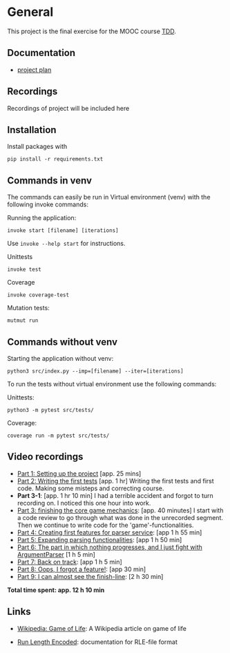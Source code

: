 # General

This project is the final exercise for the MOOC course [TDD](https://tdd.mooc.fi/).

## Documentation

- [project plan](documentation/project-plan.md)

## Recordings

Recordings of project will be included here

## Installation

Install packages with

```
pip install -r requirements.txt
```

## Commands in venv

The commands can easily be run in Virtual environment (venv) with the following invoke commands:

Running the application:

```
invoke start [filename] [iterations]
```

Use `invoke --help start` for instructions.

Unittests

```
invoke test
```

Coverage

```
invoke coverage-test
```

Mutation tests:

```
mutmut run
```

## Commands without venv

Starting the application without venv:

```
python3 src/index.py --imp=[filename] --iter=[iterations]
```

To run the tests without virtual environment use the following commands:

Unittests:

```
python3 -m pytest src/tests/
```

Coverage:

```
coverage run -m pytest src/tests/
```

## Video recordings

- [Part 1: Setting up the project](https://youtu.be/NTwA7fSnCFI) [app. 25 mins]
- [Part 2: Writing the first tests](https://youtu.be/wU2ub4HU2Zs) [app. 1 hr] Writing the first tests and first code. Making some misteps and correcting course.
- **Part 3-1**: [app. 1 hr 10 min] I had a terrible accident and forgot to turn recording on. I noticed this one hour into work.
- [Part 3: finishing the core game mechanics](https://youtu.be/qWHYmxeu14I): [app. 40 minutes] I start with a code review to go through what was done in the unrecorded segment. Then we continue to write code for the 'game'-functionalities.
- [Part 4: Creating first features for parser service](https://youtu.be/iZ_p3b-887w): [app 1 h 55 min]
- [Part 5: Expanding parsing functionalities](https://youtu.be/QHInGAFZcoI): [app 1 h 50 min]
- [Part 6: The part in which nothing progresses, and I just fight with ArgumentParser](https://youtu.be/-Js_cB73ZrE) [1 h 5 min]
- [Part 7: Back on track](https://youtu.be/mRiI4agXNDI): [app 1 h 5 min]
- [Part 8: Oops, I forgot a feature!](https://youtu.be/tsmPb1dS1GQ): [app 30 min]
- [Part 9: I can almost see the finish-line](https://youtu.be/j5UTNGZnY6w): [2 h 30 min]

**Total time spent: app. 12 h 10 min**

## Links

- [Wikipedia: Game of Life](https://en.wikipedia.org/wiki/Conway%27s_Game_of_Life): A Wikipedia article on game of life

- [Run Length Encoded](https://conwaylife.com/wiki/Run_Length_Encoded): documentation for RLE-file format
